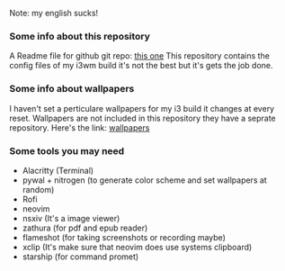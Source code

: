 Note: my english sucks!

### Some info about this repository
A Readme file for github
git repo: [this one](https://github.com/santraj611/arch_i3wm.git)
This repository contains the config files of my i3wm build it's not the best but it's gets the job done.

### Some info about wallpapers
I haven't set a perticulare wallpapers for my i3 build it changes at every reset.
Wallpapers are not included in this repository they have a seprate repository. Here's the link: [wallpapers](https://github.com/santraj611/wallpapers.git)

### Some tools you may need
- Alacritty (Terminal)
- pywal + nitrogen (to generate color scheme and set wallpapers at random)
- Rofi
- neovim
- nsxiv (It's a image viewer)
- zathura (for pdf and epub reader)
- flameshot (for taking screenshots or recording maybe)
- xclip (It's make sure that neovim does use systems clipboard)
- starship (for command promet)
